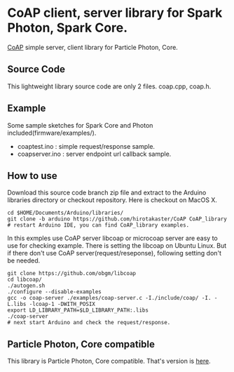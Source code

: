 # CoAP client, server library for Spark Photon, Spark Core.
<a href="http://coap.technology/" target=_blank>CoAP</a> simple server, client library for Particle Photon, Core.

## Source Code
This lightweight library source code are only 2 files. coap.cpp, coap.h.

## Example
Some sample sketches for Spark Core and Photon included(firmware/examples/).

 - coaptest.ino : simple request/response sample.
 - coapserver.ino : server endpoint url callback sample.

## How to use
Download this source code branch zip file and extract to the Arduino libraries directory or checkout repository. Here is checkout on MacOS X.

    cd $HOME/Documents/Arduino/libraries/
    git clone -b arduino https://github.com/hirotakaster/CoAP CoAP_library
    # restart Arduino IDE, you can find CoAP_library examples.

In this exmples use CoAP server libcoap or microcoap server are easy to use for checking example. There is setting the libcoap on Ubuntu Linux. But if there don't use CoAP server(request/reseponse), following setting don't be needed.

    git clone https://github.com/obgm/libcoap 
    cd libcoap/
    ./autogen.sh 
    ./configure --disable-examples 
    gcc -o coap-server ./examples/coap-server.c -I./include/coap/ -I. -L.libs -lcoap-1 -DWITH_POSIX
    export LD_LIBRARY_PATH=$LD_LIBRARY_PATH:.libs
    ./coap-server
    # next start Arduino and check the request/response.

## Particle Photon, Core compatible
This library is Particle Photon, Core compatible. That's version is <a href="https://github.com/hirotakaster/CoAP">here</a>.
